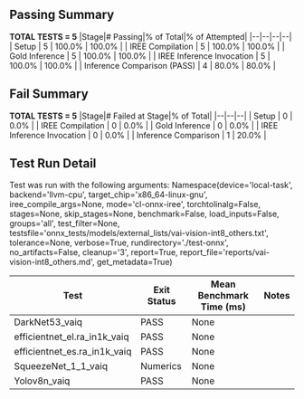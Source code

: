 ## Passing Summary

**TOTAL TESTS = 5**
|Stage|# Passing|% of Total|% of Attempted|
|--|--|--|--|
| Setup | 5 | 100.0% | 100.0% |
| IREE Compilation | 5 | 100.0% | 100.0% |
| Gold Inference | 5 | 100.0% | 100.0% |
| IREE Inference Invocation | 5 | 100.0% | 100.0% |
| Inference Comparison (PASS) | 4 | 80.0% | 80.0% |
## Fail Summary

**TOTAL TESTS = 5**
|Stage|# Failed at Stage|% of Total|
|--|--|--|
| Setup | 0 | 0.0% |
| IREE Compilation | 0 | 0.0% |
| Gold Inference | 0 | 0.0% |
| IREE Inference Invocation | 0 | 0.0% |
| Inference Comparison | 1 | 20.0% |
## Test Run Detail
Test was run with the following arguments:
Namespace(device='local-task', backend='llvm-cpu', target_chip='x86_64-linux-gnu', iree_compile_args=None, mode='cl-onnx-iree', torchtolinalg=False, stages=None, skip_stages=None, benchmark=False, load_inputs=False, groups='all', test_filter=None, testsfile='onnx_tests/models/external_lists/vai-vision-int8_others.txt', tolerance=None, verbose=True, rundirectory='./test-onnx', no_artifacts=False, cleanup='3', report=True, report_file='reports/vai-vision-int8_others.md', get_metadata=True)

| Test | Exit Status | Mean Benchmark Time (ms) | Notes |
|--|--|--|--|
| DarkNet53_vaiq | PASS | None | |
| efficientnet_el.ra_in1k_vaiq | PASS | None | |
| efficientnet_es.ra_in1k_vaiq | PASS | None | |
| SqueezeNet_1_1_vaiq | Numerics | None | |
| Yolov8n_vaiq | PASS | None | |
